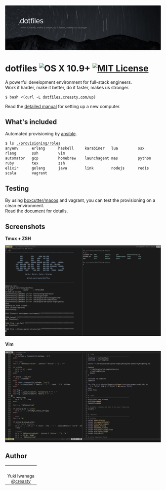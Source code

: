 ![creasty's dotfiles](./docs/visual.jpg)

dotfiles ![OS X 10.9+](https://img.shields.io/badge/platform-osx%2010.9%2B-lightgray.svg) [![MIT License](http://img.shields.io/badge/license-MIT-blue.svg?style=flat)](./LICENSE.txt)
========

A powerful development environment for full-stack engineers.  
Work it harder, make it better, do it faster, makes us stronger.

<pre><code>$ bash <(curl -L <a href="http://dotfiles.creasty.com/up">dotfiles.creasty.com/up</a>)</code></pre>

Read the [detailed manual](./docs/README.md) for setting up a new computer.


What's included
---------------

Automated provisioning by [ansible](https://www.ansible.com/).

<pre><code>$ ls <a href="https://github.com/creasty/dotfiles/tree/master/provisioning/roles">./provisioning/roles</a>
anyenv      erlang      haskell     karabiner   lua         osx         rlang       ssh         vim
automator   gcp         homebrew    launchagent mas         python      ruby        tex         zsh
elixir      golang      java        link        nodejs      redis       scala       vagrant
</code></pre>


Testing
-------

By using [boxcutter/macos](https://github.com/boxcutter/macos) and vagrant, you can test the provisioning on a clean environment.  
Read the [document](./provisioning/test) for details.


Screenshots
-----------

**Tmux + ZSH**

![](./docs/images/screenshots/tmux.png)

**Vim**

![](./docs/images/screenshots/vim.png)


Author
------

<table>
  <tr align="center">
    <td>
      <img src="https://avatars2.githubusercontent.com/u/1695538?v=3&s=100" alt="">
    </td>
  </tr>
  <tr align="center">
    <td>Yuki Iwanaga<br><a href="https://github.com/creasty">@creasty</a></td>
  </tr>
</table>
